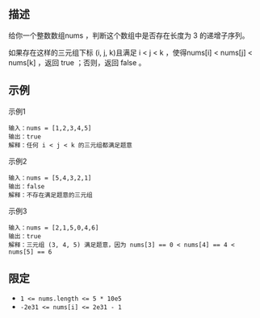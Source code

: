 ## 描述

给你一个整数数组nums ，判断这个数组中是否存在长度为 3 的递增子序列。

如果存在这样的三元组下标 (i, j, k)且满足 i < j < k ，使得nums[i] < nums[j] < nums[k] ，返回 true ；否则，返回 false 。

## 示例
示例1
```
输入：nums = [1,2,3,4,5]
输出：true
解释：任何 i < j < k 的三元组都满足题意
```
示例2
```
输入：nums = [5,4,3,2,1]
输出：false
解释：不存在满足题意的三元组
```
示例3

```
输入：nums = [2,1,5,0,4,6]
输出：true
解释：三元组 (3, 4, 5) 满足题意，因为 nums[3] == 0 < nums[4] == 4 < nums[5] == 6
```

## 限定

- `1 <= nums.length <= 5 * 10e5`
- `-2e31 <= nums[i] <= 2e31 - 1`